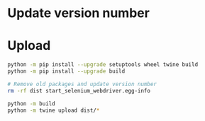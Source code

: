 # Update version number

# Upload

```bash
python -m pip install --upgrade setuptools wheel twine build
python -m pip install --upgrade build

# Remove old packages and update version number
rm -rf dist start_selenium_webdriver.egg-info

python -m build
python -m twine upload dist/*
```
